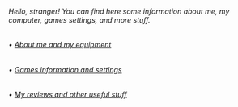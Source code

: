 <h6>Hello, stranger! You can find here some information about me, my computer, games settings, and more stuff.</h6>
<h6>• <a href="https://github.com/TheMichalBr/michalbr/blob/main/about_me_and_equipment.md">About me and my equipment</a></h6>
<h6>• <a href="https://github.com/TheMichalBr/michalbr/blob/main/games.md">Games information and settings</a></h6>
<h6>• <a href="https://github.com/TheMichalBr/michalbr/blob/main/other.md">My reviews and other useful stuff</a></h6>
